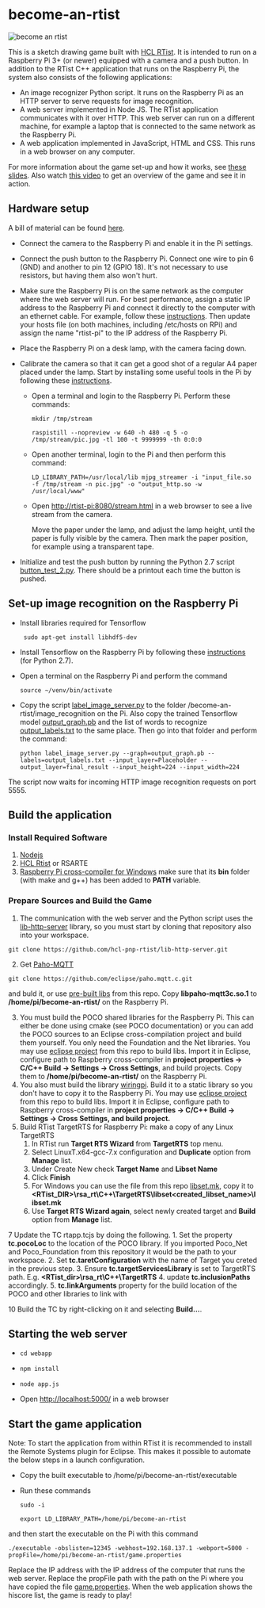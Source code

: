 # become-an-rtist
![become an rtist](https://github.com/hcl-pnp-rtist/become-an-rtist/blob/master/images/ready.png "Become An RTist")

This is a sketch drawing game built with [HCL RTist](https://www.devops-community.com/realtime-software-tooling-rtist.html). It is intended to run on a Raspberry Pi 3+ (or newer) equipped with a camera and a push button. In addition to the RTist C++ application that runs on the Raspberry Pi, the system also consists of the following applications:
* An image recognizer Python script. It runs on the Raspberry Pi as an HTTP server to serve requests for image recognition.
* A web server implemented in Node JS. The RTist application communicates with it over HTTP. This web server can run on a different machine, for example a laptop that is connected to the same network as the Raspberry Pi.
* A web application implemented in JavaScript, HTML and CSS. This runs in a web browser on any computer.

For more information about the game set-up and how it works, see <a href="https://github.com/hcl-pnp-rtist/become-an-rtist/blob/master/BecomeAnRTist.pdf">these slides</a>. Also watch [this video](https://www.youtube.com/watch?v=UPmKu93ESZ8) to get an overview of the game and see it in action.

## Hardware setup
A bill of material can be found [here](BOM.md).
* Connect the camera to the Raspberry Pi and enable it in the Pi settings. 
* Connect the push button to the Raspberry Pi. Connect one wire to pin 6 (GND) and another to pin 12 (GPIO 18). It's not necessary to use resistors, but having them also won't hurt. 
* Make sure the Raspberry Pi is on the same network as the computer where the web server will run. For best performance, assign a static IP address to the Raspberry Pi and connect it directly to the computer with an ethernet cable. For example, follow these <a href="http://www.circuitbasics.com/how-to-connect-to-a-raspberry-pi-directly-with-an-ethernet-cable/">instructions</a>. Then update your hosts file (on both machines, including /etc/hosts on RPi) and assign the name "rtist-pi" to the IP address of the Raspberry Pi.
* Place the Raspberry Pi on a desk lamp, with the camera facing down.
* Calibrate the camera so that it can get a good shot of a regular A4 paper placed under the lamp. Start by installing some useful tools in the Pi by following these <a href="https://blog.miguelgrinberg.com/post/how-to-build-and-run-mjpg-streamer-on-the-raspberry-pi">instructions</a>.
  * Open a terminal and login to the Raspberry Pi. Perform these commands:
  
    `mkdir /tmp/stream`
    
    `raspistill --nopreview -w 640 -h 480 -q 5 -o /tmp/stream/pic.jpg -tl 100 -t 9999999 -th 0:0:0`
  * Open another terminal, login to the Pi and then perform this command:
  
    `LD_LIBRARY_PATH=/usr/local/lib mjpg_streamer -i "input_file.so -f /tmp/stream -n pic.jpg" -o "output_http.so -w /usr/local/www"`

  * Open [http://rtist-pi:8080/stream.html](http://rtist-pi:8080/stream.html) in a web browser to see a live stream from the camera.
    
    Move the paper under the lamp, and adjust the lamp height, until the paper is fully visible by the camera. Then mark the paper position, for example using a transparent tape.
    
* Initialize and test the push button by running the Python 2.7 script [button_test_2.py](image_recognition/button_test_2.py). There should be a printout each time the button is pushed.
    
## Set-up image recognition on the Raspberry Pi
* Install libraries required for Tensorflow

  ` sudo apt-get install libhdf5-dev`

* Install Tensorflow on the Raspberry Pi by following these [instructions](https://www.tensorflow.org/install/pip?lang=python2) (for Python 2.7).
* Open a terminal on the Raspberry Pi and perform the command 

  `source ~/venv/bin/activate`

* Copy the script [label_image_server.py](image_recognition/label_image_server.py) to the folder /become-an-rtist/image_recognition on the Pi. Also copy the trained Tensorflow model [output_graph.pb](image_recognition/output_graph.pb) and the list of words to recognize [output_labels.txt](image_recognition/output_labels.txt) to the same place. Then go into that folder and perform the command:

  `python label_image_server.py --graph=output_graph.pb --labels=output_labels.txt --input_layer=Placeholder --output_layer=final_result --input_height=224 --input_width=224`

The script now waits for incoming HTTP image recognition requests on port 5555.
    
## Build the application

### Install Required Software
1. [Nodejs](https://nodejs.org/en/download/)
2. [HCL Rtist](https://www.devops-community.com/realtime-software-tooling-rtist.html) or RSARTE
3. [Raspberry Pi cross-compiler for Windows](http://gnutoolchains.com/raspberry/)
make sure that its **bin** folder (with make and g++) has been added to **PATH** variable.

### Prepare Sources and Build the Game
1. The communication with the web server and the Python script uses the [lib-http-server](https://github.com/hcl-pnp-rtist/lib-http-server) library, so you must start by cloning that repository also into your workspace.

  `git clone https://github.com/hcl-pnp-rtist/lib-http-server.git`

2. Get [Paho-MQTT](https://www.eclipse.org/paho/downloads.php) 

  `git clone https://github.com/eclipse/paho.mqtt.c.git`
  
   and buld it, or use [pre-built libs](libs/paho_mqtt_lib.zip) from this repo. Copy **libpaho-mqtt3c.so.1** to **/home/pi/become-an-rtist/** on the Raspberry Pi.
  
3. You must build the POCO shared libraries for the Raspberry Pi. This can either be done using cmake (see POCO documentation) or you can add the POCO sources to an Eclipse cross-compilation project and build them yourself. You only need the Foundation and the Net libraries.     You may use [eclipse project](libs/poco_eclipse_projects.zip) from this repo to build libs. Import it in Eclipse, configure path to Raspberry cross-compiler in **project properties -> C/C++ Build -> Settings -> Cross Settings**, and build projects. Copy them to **/home/pi/become-an-rtist/** on the Raspberry Pi.
4. You also must build the library [wiringpi](http://wiringpi.com/). Build it to a static library so you don't have to copy it to the Raspberry Pi. You may use [eclipse project](libs/wiringPi.zip) from this repo to build libs. Import it in Eclipse, configure path to Raspberry cross-compiler in **project properties -> C/C++ Build -> Settings -> Cross Settings, and build project.**
6. Build RTist TargetRTS for Raspberry Pi: make a copy of any Linux TargetRTS
    1. In RTist run **Target RTS Wizard** from **TargetRTS** top menu.
    2. Select LinuxT.x64-gcc-7.x configuration and **Duplicate** option from **Manage** list.
    3. Under Create New check **Target Name** and **Libset Name**
    4. Click **Finish**
    5. For Windows you can use the file from this repo [libset.mk](libset.mk), copy it to **<RTist_DIR>\rsa_rt\C++\TargetRTS\libset\<created_libset_name>\libset.mk** 
    6. Use **Target RTS Wizard again**, select newly created target and **Build** option from **Manage** list.

7 Update the TC rtapp.tcjs by doing the following.
    1. Set the property **tc.pocoLoc** to the location of the POCO library. If you imported Poco_Net and Poco_Foundation from this repository it would be the path to your workspace.
    2. Set **tc.taretConfiguration** with the name of Target you creted in the previous step.
    3. Ensure **tc.targetServicesLibrary** is set to TargetRTS path. E.g. **<RTist_dir>\rsa_rt\C++\TargetRTS**
    4. update **tc.inclusionPaths** accordingly.
    5. **tc.linkArguments** property for the build location of the POCO and other libraries to link with
    
10 Build the TC by right-clicking on it and selecting **Build...**.

## Starting the web server
* `cd webapp`

* `npm install`

* `node app.js`

* Open [http://localhost:5000/](http://localhost:5000/) in a web browser

## Start the game application
Note: To start the application from within RTist it is recommended to install the Remote Systems plugin for Eclipse. This makes it possible to automate the below steps in a launch configuration.

* Copy the built executable to /home/pi/become-an-rtist/executable
* Run these commands

  `sudo -i`
  
  `export LD_LIBRARY_PATH=/home/pi/become-an-rtist`

and then start the executable on the Pi with this command

`./executable -obslisten=12345 -webhost=192.168.137.1 -webport=5000 -propFile=/home/pi/become-an-rtist/game.properties`

Replace the IP address with the IP address of the computer that runs the web server. Replace the propFile path with the path on the Pi where you have copied the file [game.properties](game.properties).
When the web application shows the hiscore list, the game is ready to play!
